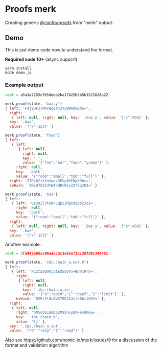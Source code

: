 # Proofs merk

Creating generic [@confio/proofs](https://github.com/confio/proofs) from "merk" output.

## Demo

This is just demo code now to understand the format.

**Required node 10+** (async support)

```shell
yarn install
node demo.js
```

### Example output

```js
root = a5a3a7255ef65deea2ba17b22b3b5b1521628a22

merk.proof(state, 'baz.y')
{ left: 'F4j9DF3/N4rBqoX4JYyW9AdvDAo=',
  right:
   { left: null, right: null, key: '.baz.y', value: '{"z":456}' },
  key: '.baz',
  value: '{"x":123}' }

merk.proof(state, 'food')
{ left:
   { left:
      { left: null,
        right: null,
        key: '.',
        value: '{"foo":"bar","food":"yummy"}' },
     right: null,
     key: '.bath',
     value: '{"room":"small","tub":"full"}' },
  right: 'Z7Rs82itYwVwev3PUp0KFDpX9hc=',
  kvHash: '2RiU70Z1dYW4CHRnRkzZ2YlqJDI=' }

merk.proof(state, 'baz')
{ left:
   { left: 'Gz3aZl3tnR+LqpSZMgcA2pb23oI=',
     right: null,
     key: '.bath',
     value: '{"room":"small","tub":"full"}' },
  right:
   { left: null, right: null, key: '.baz.y', value: '{"z":456}' },
  key: '.baz',
  value: '{"x":123}' }
```

Another example:

```js
root = 5fa943e9dac00adac3c1e52ef2ac3dfd0c348451

merk.proof(state, 'ibc.chain_a.out.0')
{ left: 
   { left: 'PCZt2mUUKj31EXESUYo+BVYcRrA=',
     right: 
      { left: null,
        right: null,
        key: '.ibc.chain_a.in',
        value: '{"0":"abcd","1":"deaf","2":"limit"}' },
     kvHash: 'USRr7L8cAVK76DfAJsfk6kct6OY=' },
  right: 
   { left: null,
     right: 'bMSoOILGkbp2M9ShvyDX+kvNMxw=',
     key: '.ibc.chain_b',
     value: '{}' },
  key: '.ibc.chain_a.out',
  value: '{"0":"resp","1":"reqd"}' }
  ```

Also see https://github.com/nomic-io/merk/issues/9 for a discussion of the format and validation algorithm
